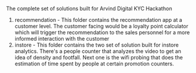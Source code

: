 The complete set of solutions built for Arvind Digital KYC Hackathon
<br/>
1. recommendation - This folder contains the recommendation app at a customer level. The customer facing would be a loyalty point calculator which will trigger the recommendation to the sales personnel for a more informed interaction with the customer
2. instore - This folder contains the two set of solution built for instore analytics. There's a people counter that analyzes the video to get an idea of density and footfall. Next one is the wifi probing that does the estimation of time spent by people at certain promotion counters.
